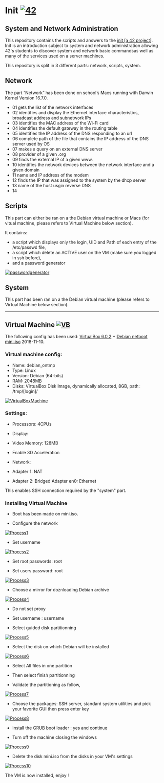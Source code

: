 # Init [![42](https://i.imgur.com/9NXfcit.jpg)](i.imgur.com/9NXfcit.jpg)

## System and Network Administration

This repository contains the scripts and answers to the <a href="https://cdn.intra.42.fr/pdf/pdf/886/fillit.en.pdf" target="_blank">init [a 42 project]</a>. Init is an introduction subject to system and network administration allowing 42's students to discover system and network basic commandsas well as many of the services used on a server machines.

This repository is split in 3 different parts: network, scripts, system.


## Network

The part “Network” has been done on school’s Macs running with Darwin Kernel Version 16.7.0.

- 01 gets the list of the network interfaces
- 02 identifies and display the Ethernet interface characteristics, broadcast address and subnetwork IPs
- 03 identifies the MAC address of the Wi-Fi card 
- 04 identifies the default gateway in the routing table
- 05 identifies the IP address of the DNS responding to an url
- 06 complete path of the file that contains the IP address of the DNS server used by OS
- 07 makes a query on an external DNS server 
- 08 provider of a given .org
- 09 finds the external IP of a given www.
- 10 identifies the network devices between the network interface and a given domain
- 11 name and IP address of the modem
- 12 finds the IP that was assigned to the system by the dhcp server
- 13 name of the host usgin reverse DNS
- 14 


## Scripts

This part can either be ran on a the Debian virtual machine or Macs (for vitual machine, please refers to Virtual Machine below section).

It contains:

- a script which displays only the login, UID and Path of each entry of the /etc/passwd file, 
- a script which delete an ACTIVE user on the VM (make sure you logged in ssh before), 
- and a password generator

[![passwordgenerator](https://i.imgur.com/IdsM678.gif)](i.imgur.com/IdsM678.gif)


## System

This part has been ran on a the Debian virtual machine (please refers to Virtual Machine below section).

---

## Virtual Machine [![VB](https://i.imgur.com/ZtM4EYJ.png)](i.imgur.com/ZtM4EYJ.png)

The following config has been used: <a href="https://www.virtualbox.org/wiki/Downloads" target="_blank">VirtualBox 6.0.2</a> + <a href="http://ftp.nl.debian.org/debian/dists/stretch/main/installer-amd64/current/images/netboot/" target="_blank">Debian netboot mini.iso</a> 2018-11-10.

### Virtual machine config:

- Name: debian_ontmp
- Type: Linux
- Version: Debian (64-bits)
- RAM: 2048MB
- Disks: VirtualBox Disk Image, dynamically allocated, 8GB, path: /tmp/[login]/

[![VirtualBoxMachine](https://i.imgur.com/TbLbIvc.png)](i.imgur.com/TbLbIvc.png)

### Settings:

- Processors: 4CPUs

- Display:

- Video Memory: 128MB
- Enable 3D Acceleration

- Network:

- Adapter 1: NAT
- Adapter 2: Bridged Adapter en0: Ethernet

This enables SSH connection required by the "system" part.

### Installing Virtual Machine

- Boot has been made on mini.iso.

- Configure the network

[![Process1](https://i.imgur.com/ylJVIEF.png)](i.imgur.com/ylJVIEF.png)

- Set username

[![Process2](https://i.imgur.com/zajQ4n4.png)](i.imgur.com/zajQ4n4.png)

- Set root passwords: root

- Set users password: root

[![Process3](https://i.imgur.com/fYCCeNJ.png)](i.imgur.com/fYCCeNJ.png)

- Choose a mirror for doznloading Debian archive

[![Process4](https://i.imgur.com/g6IZAuI.png)](i.imgur.com/g6IZAuI.png)

- Do not set proxy

- Set username : username

- Select guided disk partitionning

[![Process5](https://i.imgur.com/XkQY4fS.png)](i.imgur.com/XkQY4fS.png)

- Select the disk on which Debian will be installed

[![Process6](https://i.imgur.com/NjIx3Z9.png)](i.imgur.com/NjIx3Z9.png)

- Select All files in one partition

- Then select finish partitionning

- Validate the partitioning as follow,

[![Process7](https://i.imgur.com/uv0UeLu.png)](i.imgur.com/uv0UeLu.png)

- Choose the packages: SSH server, standard system utilities and pick your favorite GUI then press enter key

[![Process8](https://i.imgur.com/0xaF2qY.png)](i.imgur.com/0xaF2qY.png)

- Install the GRUB boot loader : yes and continue

- Turn off the machine closing the windows

[![Process9](https://i.imgur.com/Rt8KPMT.png)](i.imgur.com/Rt8KPMT.png)

- Delete the disk mini.iso from the disks in your VM's settings

[![Process10](https://i.imgur.com/PdC3Ys4.png)](i.imgur.com/PdC3Ys4.png)

The VM is now installed, enjoy !
